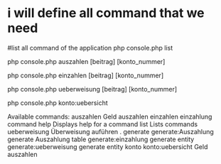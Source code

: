 # i will define all command that we need 


#list all command of the application
 php console.php list 
 
 php console.php auszahlen [beitrag] [konto_nummer]
 
 php console.php einzahlen [beitrag] [konto_nummer]
 
 php console.php ueberweisung [beitrag] [konto_nummer]

 php console.php  konto:uebersicht  
 
 Available commands:
  auszahlen              Geld auszahlen
  einzahlen              einzahlung command
  help                   Displays help for a command
  list                   Lists commands
  ueberweisung           Überweisung auführen .
 generate
  generate:Auszahlung    generate Auszahlung table
  generate:einzahlung    generate entity
  generate:ueberweisung  generate entity
 konto
  konto:uebersicht       Geld auszahlen
